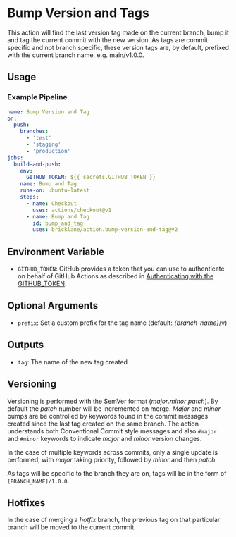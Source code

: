 # Bump Version and Tags

This action will find the last version tag made on the current branch, bump it and tag the current commit with the new version. As tags are commit specific and not branch specific, these version tags are, by default, prefixed with the current branch name, e.g. main/v1.0.0.

## Usage

### Example Pipeline

```yaml
name: Bump Version and Tag
on:
  push:
    branches:
      - 'test'
      - 'staging'
      - 'production'
jobs:
  build-and-push:
    env:
      GITHUB_TOKEN: ${{ secrets.GITHUB_TOKEN }}
    name: Bump and Tag
    runs-on: ubuntu-latest
    steps:
      - name: Checkout
        uses: actions/checkout@v1
      - name: Bump and Tag
        id: bump_and_tag
        uses: bricklane/action.bump-version-and-tag@v2
```

## Environment Variable

- `GITHUB_TOKEN`: GitHub provides a token that you can use to authenticate on behalf of GitHub Actions as described in [Authenticating with the GITHUB_TOKEN](https://help.github.com/en/actions/automating-your-workflow-with-github-actions/creating-and-using-encrypted-secrets).

## Optional Arguments

- `prefix`: Set a custom prefix for the tag name (default: _{branch-name}_/v)

## Outputs

- `tag`: The name of the new tag created

## Versioning

Versioning is performed with the SemVer format (_major_._minor_._patch_). By default the _patch_ number will be incremented on merge. _Major_ and _minor_ bumps are be controlled by  keywords found in the commit messages created since the last tag created on the same branch. The action understands both Conventional Commit style messages and also `#major` and `#minor` keywords to indicate _major_ and _minor_ version changes.

In the case of multiple keywords across commits, only a single update is performed, with _major_ taking priority, followed by _minor_ and then _patch_.

As tags will be specific to the branch they are on, tags will be in the form of `[BRANCH_NAME]/1.0.0`.

## Hotfixes

In the case of merging a _hotfix_ branch, the previous tag on that particular branch will be moved to the current commit.
